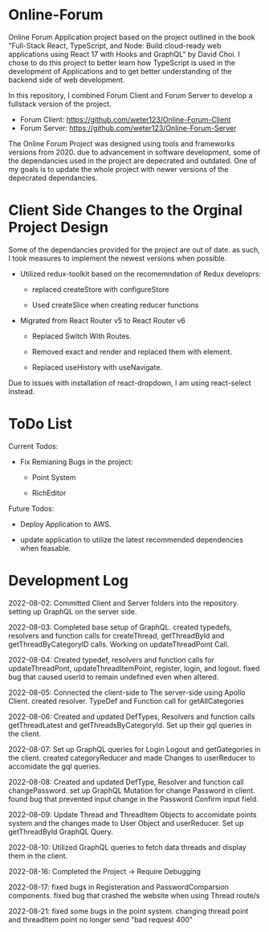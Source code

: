 # Online-Forum
Online Forum Application project based on the project outlined in the book "Full-Stack React, TypeScript, and Node: Build cloud-ready web applications using React 17 with Hooks and GraphQL" by David Choi. I chose to do this project to better learn how TypeScript is used in the development of Applications and to get better understanding of the backend side of web development.

In this repository, I combined Forum Client and Forum Server to develop a fullstack version of the project.

  - Forum Client: https://github.com/weter123/Online-Forum-Client
  - Forum Server: https://github.com/weter123/Online-Forum-Server

The Online Forum Project was designed using tools and frameworks versions from 2020. due to advancement in software development, some of the dependancies used in the project are depecrated and outdated. One of my goals is to update the whole project with newer versions of the depecrated dependancies.  

# Client Side Changes to the Orginal Project Design

Some of the dependancies provided for the project are out of date. as such, I took measures to implement the newest versions when possible.

  - Utilized redux-toolkit based on the recomemndation of Redux developrs:

    - replaced createStore with configureStore

    - Used createSlice when creating reducer functions

  - Migrated from React Router v5 to React Router v6

    - Replaced Switch With Routes.

    - Removed exact and render and replaced them with element.

    - Replaced useHistory with useNavigate.
    
Due to issues with installation of react-dropdown, I am using react-select instead.

# ToDo List

Current Todos:

  - Fix Remianing Bugs in the project:
  
      - Point System
      
      - RichEditor

Future Todos:

  - Deploy Application to AWS.
  
  - update application to utilize the latest recommended dependencies when feasable.
  
  
  
# Development Log
2022-08-02: Committed Client and Server folders into the repository. setting up GraphQL on the server side.

2022-08-03: Completed base setup of GraphQL. created typedefs, resolvers and function calls for createThread, getThreadById and getThreadByCategoryID calls. Working on updateThreadPoint Call.

2022-08-04: Created typedef, resolvers and function calls for updateThreadPont, updateThreadItemPoint, register, login, and logout. fixed bug that caused userId to remain undefined even when altered.

2022-08-05: Connected the client-side to The server-side using Apollo Client.  created resolver. TypeDef and Function call for getAllCategories

2022-08-06: Created and updated DefTypes, Resolvers and function calls getThreadLatest and getThreadsByCategoryId. Set up their gql queries in the client.

2022-08-07: Set up  GraphQL queries for Login Logout and getGategories in the client. created categoryReducer and made Changes to userReducer to accomidate the gql queries.

2022-08-08:   Created and updated DefType, Resolver and function call changePassword. set up GraphQL Mutation for change Password in client. found bug that prevented input change in the Password Confirm input field.

2022-08-09: Update Thread and ThreadItem Objects to accomidate points system and the changes made to User Object and userReducer. Set up getThreadById GraphQL Query.

2022-08-10: Utilized GraphQL queries to fetch data threads and display them in the client. 

2022-08-16: Completed the Project -> Require Debugging

2022-08-17: fixed bugs in Registeration and PasswordComparsion components. fixed bug that crashed the website when using Thread route/s

2022-08-21: fixed some bugs in the point system. changing thread point and threadItem point no longer send "bad request 400"


